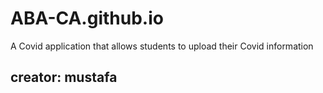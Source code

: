 # ABA-CA.github.io
A Covid application that allows students to upload their Covid information

## creator: mustafa

